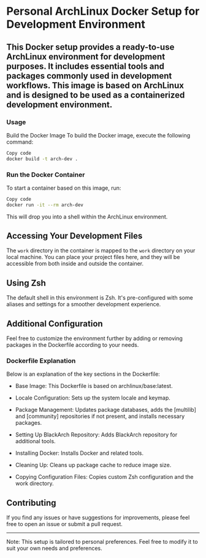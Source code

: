 # Personal ArchLinux Docker Setup for Development Environment

## This Docker setup provides a ready-to-use ArchLinux environment for development purposes. It includes essential tools and packages commonly used in development workflows. This image is based on ArchLinux and is designed to be used as a containerized development environment.

### Usage
Build the Docker Image
To build the Docker image, execute the following command:

```bash
Copy code
docker build -t arch-dev .
```

### Run the Docker Container
To start a container based on this image, run:

```bash
Copy code
docker run -it --rm arch-dev
```
This will drop you into a shell within the ArchLinux environment.

## Accessing Your Development Files
The `work` directory in the container is mapped to the `work` directory on your local machine. You can place your project files here, and they will be accessible from both inside and outside the container.

## Using Zsh
The default shell in this environment is Zsh. It's pre-configured with some aliases and settings for a smoother development experience.

## Additional Configuration
Feel free to customize the environment further by adding or removing packages in the Dockerfile according to your needs.

### Dockerfile Explanation
Below is an explanation of the key sections in the Dockerfile:

- Base Image: This Dockerfile is based on archlinux/base:latest.

- Locale Configuration: Sets up the system locale and keymap.

- Package Management: Updates package databases, adds the [multilib] and [community] repositories if not present, and installs necessary packages.

- Setting Up BlackArch Repository: Adds BlackArch repository for additional tools.

- Installing Docker: Installs Docker and related tools.

- Cleaning Up: Cleans up package cache to reduce image size.

- Copying Configuration Files: Copies custom Zsh configuration and the work directory.

## Contributing
If you find any issues or have suggestions for improvements, please feel free to open an issue or submit a pull request.

---
Note: This setup is tailored to personal preferences. Feel free to modify it to suit your own needs and preferences.